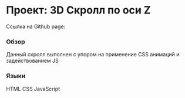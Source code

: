 # Проект: 3D Скролл по оси Z
Ссылка на Github page: 
### Обзор

Данный скролл выполнен с упором на применение CSS анимаций и задействованием JS

### Языки

HTML
CSS
JavaScript

